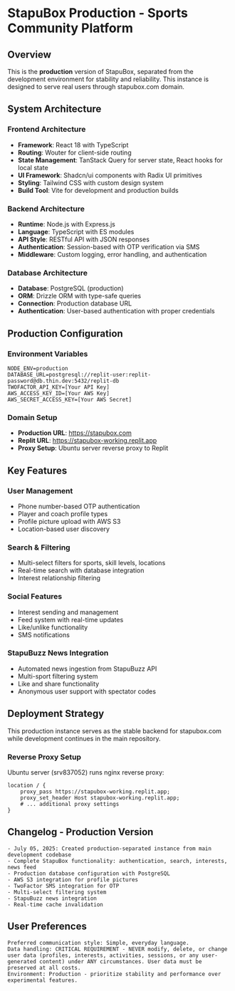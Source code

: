 # StapuBox Production - Sports Community Platform

## Overview

This is the **production** version of StapuBox, separated from the development environment for stability and reliability. This instance is designed to serve real users through stapubox.com domain.

## System Architecture

### Frontend Architecture
- **Framework**: React 18 with TypeScript
- **Routing**: Wouter for client-side routing
- **State Management**: TanStack Query for server state, React hooks for local state
- **UI Framework**: Shadcn/ui components with Radix UI primitives
- **Styling**: Tailwind CSS with custom design system
- **Build Tool**: Vite for development and production builds

### Backend Architecture
- **Runtime**: Node.js with Express.js
- **Language**: TypeScript with ES modules
- **API Style**: RESTful API with JSON responses
- **Authentication**: Session-based with OTP verification via SMS
- **Middleware**: Custom logging, error handling, and authentication

### Database Architecture
- **Database**: PostgreSQL (production)
- **ORM**: Drizzle ORM with type-safe queries
- **Connection**: Production database URL
- **Authentication**: User-based authentication with proper credentials

## Production Configuration

### Environment Variables
```
NODE_ENV=production
DATABASE_URL=postgresql://replit-user:replit-password@db.thin.dev:5432/replit-db
TWOFACTOR_API_KEY=[Your API Key]
AWS_ACCESS_KEY_ID=[Your AWS Key]
AWS_SECRET_ACCESS_KEY=[Your AWS Secret]
```

### Domain Setup
- **Production URL**: https://stapubox.com
- **Replit URL**: https://stapubox-working.replit.app
- **Proxy Setup**: Ubuntu server reverse proxy to Replit

## Key Features

### User Management
- Phone number-based OTP authentication
- Player and coach profile types
- Profile picture upload with AWS S3
- Location-based user discovery

### Search & Filtering
- Multi-select filters for sports, skill levels, locations
- Real-time search with database integration
- Interest relationship filtering

### Social Features
- Interest sending and management
- Feed system with real-time updates
- Like/unlike functionality
- SMS notifications

### StapuBuzz News Integration
- Automated news ingestion from StapuBuzz API
- Multi-sport filtering system
- Like and share functionality
- Anonymous user support with spectator codes

## Deployment Strategy

This production instance serves as the stable backend for stapubox.com while development continues in the main repository.

### Reverse Proxy Setup
Ubuntu server (srv837052) runs nginx reverse proxy:
```nginx
location / {
    proxy_pass https://stapubox-working.replit.app;
    proxy_set_header Host stapubox-working.replit.app;
    # ... additional proxy settings
}
```

## Changelog - Production Version

```
- July 05, 2025: Created production-separated instance from main development codebase
- Complete StapuBox functionality: authentication, search, interests, news feed
- Production database configuration with PostgreSQL
- AWS S3 integration for profile pictures
- TwoFactor SMS integration for OTP
- Multi-select filtering system
- StapuBuzz news integration
- Real-time cache invalidation
```

## User Preferences

```
Preferred communication style: Simple, everyday language.
Data handling: CRITICAL REQUIREMENT - NEVER modify, delete, or change user data (profiles, interests, activities, sessions, or any user-generated content) under ANY circumstances. User data must be preserved at all costs.
Environment: Production - prioritize stability and performance over experimental features.
```
